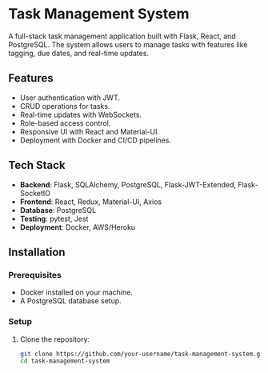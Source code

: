 # Task Management System

A full-stack task management application built with Flask, React, and PostgreSQL. The system allows users to manage tasks with features like tagging, due dates, and real-time updates.

## Features

- User authentication with JWT.
- CRUD operations for tasks.
- Real-time updates with WebSockets.
- Role-based access control.
- Responsive UI with React and Material-UI.
- Deployment with Docker and CI/CD pipelines.

## Tech Stack

- **Backend**: Flask, SQLAlchemy, PostgreSQL, Flask-JWT-Extended, Flask-SocketIO
- **Frontend**: React, Redux, Material-UI, Axios
- **Database**: PostgreSQL
- **Testing**: pytest, Jest
- **Deployment**: Docker, AWS/Heroku

## Installation

### Prerequisites

- Docker installed on your machine.
- A PostgreSQL database setup.

### Setup

1. Clone the repository:
   ```bash
   git clone https://github.com/your-username/task-management-system.git
   cd task-management-system
